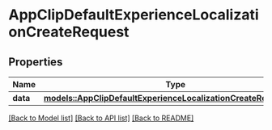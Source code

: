 # AppClipDefaultExperienceLocalizationCreateRequest

## Properties

Name | Type | Description | Notes
------------ | ------------- | ------------- | -------------
**data** | [**models::AppClipDefaultExperienceLocalizationCreateRequestData**](AppClipDefaultExperienceLocalizationCreateRequest_data.md) |  | 

[[Back to Model list]](../README.md#documentation-for-models) [[Back to API list]](../README.md#documentation-for-api-endpoints) [[Back to README]](../README.md)



